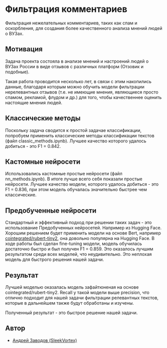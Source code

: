 
# Фильтрация комментариев

Фильтрация нежелательных комментариев, таких как спам и оскорбления, для создания более качественного анализа мнений людей о ВУЗах.


## Мотивация

Задача проекта состояла в анализе мнений и настроений людей о ВУЗах России в виде отзывов с различных платформ (Отзовик и подобные).

Такая работа проводится несколько лет, в связи с этим накопились данные, благодаря которым можно обучить модели фильтрации нерелевантных отзывов (т.е. не имеющие мнения, являющиеся просто спамом, рекламой, флудом и др.) для того, чтобы качественнее оценить настоящие мнения людей.
## Классические методы

Поскольку задача сводится к простой задачае классификации, попробуем применить классические методы классификации текстов (файл classic_methods.ipynb). Лучшее качество которого удалось добиться - это F1 = 0.842.
## Кастомные нейросети

Использовались кастомные простые нейросети (файл nn_methods.ipynb).
В итоге лучше всего себя показали простые нейросети. Лучшее качество модели, которого удалось добиться - это F1 = 0.836, при этом модель обучалась значительно быстрее чем классические.
## Предобученные нейросети

Стандартный и эффективный подход при решении таких задач - это использование Предобученных нейросетей. Например из Hugging Face. 
Хорошим решением будет применить модели на основе Bert, например [cointegrated/rubert-tiny2](https://huggingface.co/cointegrated/rubert-tiny2), она довольно популярна на Hugging Face.
В ходе работы был сделан fine-tuning модели, модель обучилась достаточно быстро и был получен F1 = 0.859. Это оказалось лучшим результатом среди всех моделей, что неудивительно. Это неплохая модель для быстрого решения нашей задачи.
## Результат

Лучшей моделью оказалась модель зафайтюненая на основе cointegrated/rubert-tiny2. Recall у такой модели выше precision, что отлично подходит для нашей задачи фильтрации релевантных текстов, которые в дальнейшем также будут обработаны и изучены.

Полученный результат - это быстрое решение нашей задачи.
## Автор

- [Андрей Заводов (SleekVortex)](https://github.com/SleekVortex)

